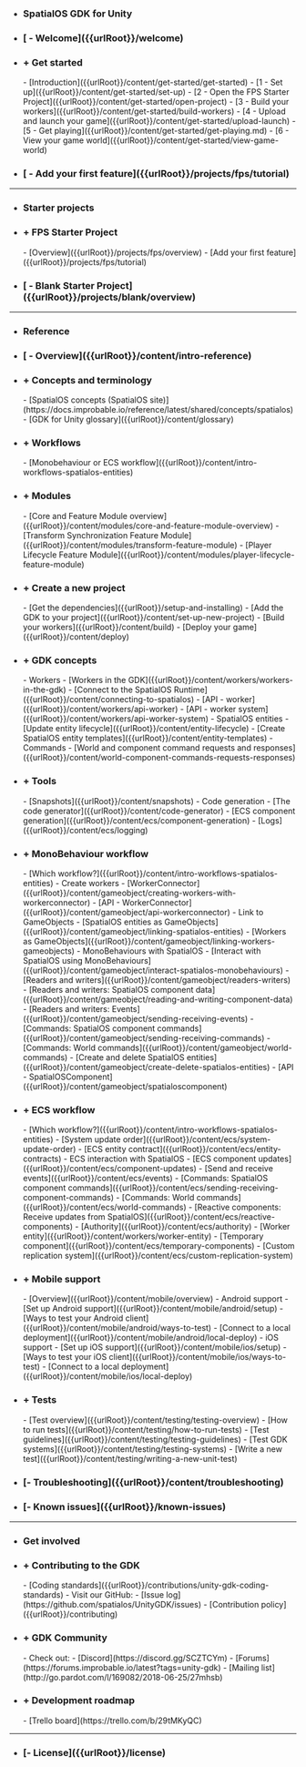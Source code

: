 - <h3> SpatialOS GDK for Unity</h3>
- <h3> [ - Welcome]({{urlRoot}}/welcome)</h3>
- <h3> + Get started</h3>
    - [Introduction]({{urlRoot}}/content/get-started/get-started)
    - [1 - Set up]({{urlRoot}}/content/get-started/set-up)
    - [2 - Open the FPS Starter Project]({{urlRoot}}/content/get-started/open-project)
    - [3 - Build your workers]({{urlRoot}}/content/get-started/build-workers)
    - [4 - Upload and launch your game]({{urlRoot}}/content/get-started/upload-launch)
    - [5 - Get playing]({{urlRoot}}/content/get-started/get-playing.md)
    - [6 - View your game world]({{urlRoot}}/content/get-started/view-game-world)   
- <h3> [ - Add your first feature]({{urlRoot}}/projects/fps/tutorial)</h3>

***
- <h3> Starter projects</h3>
- <h3> + FPS Starter Project</h3>
    - [Overview]({{urlRoot}}/projects/fps/overview)</h3>
    - [Add your first feature]({{urlRoot}}/projects/fps/tutorial)
- <h3> [ - Blank Starter Project]({{urlRoot}}/projects/blank/overview)</h3>

***
- <h3> Reference</h3>
- <h3> [ - Overview]({{urlRoot}}/content/intro-reference)</h3>
- <h3> + Concepts and terminology</h3>
    - [SpatialOS concepts (SpatialOS site)](https://docs.improbable.io/reference/latest/shared/concepts/spatialos)
    - [GDK for Unity glossary]({{urlRoot}}/content/glossary)
- <h3> + Workflows</h3>
    - [Monobehaviour or ECS workflow]({{urlRoot}}/content/intro-workflows-spatialos-entities)
- <h3> + Modules</h3>
    - [Core and Feature Module overview]({{urlRoot}}/content/modules/core-and-feature-module-overview)
    - [Transform Synchronization Feature Module]({{urlRoot}}/content/modules/transform-feature-module)
    - [Player Lifecycle Feature Module]({{urlRoot}}/content/modules/player-lifecycle-feature-module)
- <h3> + Create a new project</h3>
    - [Get the dependencies]({{urlRoot}}/setup-and-installing)
    - [Add the GDK to your project]({{urlRoot}}/content/set-up-new-project)
    - [Build your workers]({{urlRoot}}/content/build)
    - [Deploy your game]({{urlRoot}}/content/deploy)
- <h3> + GDK concepts</h3>
    - Workers
        - [Workers in the GDK]({{urlRoot}}/content/workers/workers-in-the-gdk)
        - [Connect to the SpatialOS Runtime]({{urlRoot}}/content/connecting-to-spatialos)
        - [API - worker]({{urlRoot}}/content/workers/api-worker)
        - [API - worker system]({{urlRoot}}/content/workers/api-worker-system)
    - SpatialOS entities
        - [Update entity lifecycle]({{urlRoot}}/content/entity-lifecycle)
        - [Create SpatialOS entity templates]({{urlRoot}}/content/entity-templates)
    - Commands
        - [World and component command requests and responses]({{urlRoot}}/content/world-component-commands-requests-responses)
- <h3> + Tools </h3>
    - [Snapshots]({{urlRoot}}/content/snapshots)
    - Code generation
        - [The code generator]({{urlRoot}}/content/code-generator)
        - [ECS component generation]({{urlRoot}}/content/ecs/component-generation)
    - [Logs]({{urlRoot}}/content/ecs/logging)
- <h3> + MonoBehaviour workflow</h3>
    - [Which workflow?]({{urlRoot}}/content/intro-workflows-spatialos-entities)
    - Create workers
        - [WorkerConnector]({{urlRoot}}/content/gameobject/creating-workers-with-workerconnector)
        - [API - WorkerConnector]({{urlRoot}}/content/gameobject/api-workerconnector)
    - Link to GameObjects
        - [SpatialOS entities as GameObjects]({{urlRoot}}/content/gameobject/linking-spatialos-entities)
        - [Workers as GameObjects]({{urlRoot}}/content/gameobject/linking-workers-gameobjects)
    - MonoBehaviours with SpatialOS
        - [Interact with SpatialOS using MonoBehaviours]({{urlRoot}}/content/gameobject/interact-spatialos-monobehaviours)
        - [Readers and writers]({{urlRoot}}/content/gameobject/readers-writers)
        - [Readers and writers: SpatialOS component data]({{urlRoot}}/content/gameobject/reading-and-writing-component-data)
        - [Readers and writers: Events]({{urlRoot}}/content/gameobject/sending-receiving-events)
        - [Commands: SpatialOS component commands]({{urlRoot}}/content/gameobject/sending-receiving-commands)
        - [Commands: World commands]({{urlRoot}}/content/gameobject/world-commands)
    - [Create and delete SpatialOS entities]({{urlRoot}}/content/gameobject/create-delete-spatialos-entities)
    - [API - SpatialOSComponent]({{urlRoot}}/content/gameobject/spatialoscomponent)
- <h3> + ECS workflow</h3>
    - [Which workflow?]({{urlRoot}}/content/intro-workflows-spatialos-entities)
    - [System update order]({{urlRoot}}/content/ecs/system-update-order)
    - [ECS entity contract]({{urlRoot}}/content/ecs/entity-contracts)
    - ECS interaction with SpatialOS
        - [ECS component updates]({{urlRoot}}/content/ecs/component-updates)
        - [Send and receive events]({{urlRoot}}/content/ecs/events)
        - [Commands: SpatialOS component commands]({{urlRoot}}/content/ecs/sending-receiving-component-commands)
        - [Commands: World commands]({{urlRoot}}/content/ecs/world-commands)
        - [Reactive components: Receive updates from SpatialOS]({{urlRoot}}/content/ecs/reactive-components)
        - [Authority]({{urlRoot}}/content/ecs/authority)
    - [Worker entity]({{urlRoot}}/content/workers/worker-entity)
    - [Temporary component]({{urlRoot}}/content/ecs/temporary-components)
    - [Custom replication system]({{urlRoot}}/content/ecs/custom-replication-system)
- <h3> + Mobile support</h3>
    - [Overview]({{urlRoot}}/content/mobile/overview)
    - Android support
        - [Set up Android support]({{urlRoot}}/content/mobile/android/setup)
        - [Ways to  test your Android client]({{urlRoot}}/content/mobile/android/ways-to-test)
        - [Connect to a local deployment]({{urlRoot}}/content/mobile/android/local-deploy)
    - iOS support
        - [Set up iOS support]({{urlRoot}}/content/mobile/ios/setup)
        - [Ways to test your iOS client]({{urlRoot}}/content/mobile/ios/ways-to-test)
        - [Connect to a local deployment]({{urlRoot}}/content/mobile/ios/local-deploy)
- <h3> + Tests</h3>
    - [Test overview]({{urlRoot}}/content/testing/testing-overview)
    - [How to run tests]({{urlRoot}}/content/testing/how-to-run-tests)
    - [Test guidelines]({{urlRoot}}/content/testing/testing-guidelines)
    - [Test GDK systems]({{urlRoot}}/content/testing/testing-systems)
    - [Write a new test]({{urlRoot}}/content/testing/writing-a-new-unit-test)
- <h3>[- Troubleshooting]({{urlRoot}}/content/troubleshooting)</h3>
- <h3>[- Known issues]({{urlRoot}}/known-issues)</h3>

 ***
- <h3>Get involved</h3>
- <h3> + Contributing to the GDK</h3>
    - [Coding standards]({{urlRoot}}/contributions/unity-gdk-coding-standards)
    - Visit our GitHub:
        - [Issue log](https://github.com/spatialos/UnityGDK/issues)
        - [Contribution policy]({{urlRoot}}/contributing)
- <h3> + GDK Community</h3>
    - Check out:
        - [Discord](https://discord.gg/SCZTCYm)
        - [Forums](https://forums.improbable.io/latest?tags=unity-gdk)
        - [Mailing list](http://go.pardot.com/l/169082/2018-06-25/27mhsb)
- <h3> + Development roadmap</h3>
    - [Trello board](https://trello.com/b/29tMKyQC)

***
- <h3>[- License]({{urlRoot}}/license)</h3>
